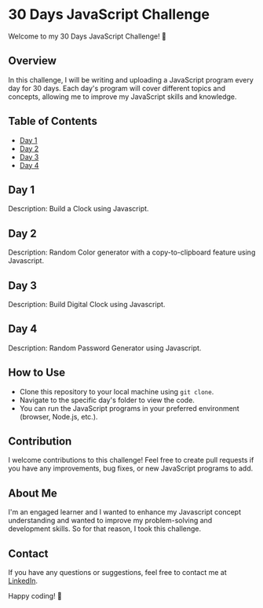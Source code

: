 # 30 Days JavaScript Challenge

Welcome to my 30 Days JavaScript Challenge! 🚀

## Overview

In this challenge, I will be writing and uploading a JavaScript program every day for 30 days. Each day's program will cover different topics and concepts, allowing me to improve my JavaScript skills and knowledge.

## Table of Contents

- [Day 1](https://github.com/mkpatel-247/30-Days-Javascript-Challenge/tree/main/Day%201)
- [Day 2](https://github.com/mkpatel-247/30-Days-Javascript-Challenge/tree/main/Day%2002)
- [Day 3](https://github.com/mkpatel-247/30-Days-Javascript-Challenge/tree/main/Day%2003)
- [Day 4](https://github.com/mkpatel-247/30-Days-Javascript-Challenge/tree/main/Day%2004)

## Day 1

Description: Build a Clock using Javascript.

## Day 2

Description: Random Color generator with a copy-to-clipboard feature using Javascript.

## Day 3

Description: Build Digital Clock using Javascript.

## Day 4

Description: Random Password Generator using Javascript.

## How to Use

- Clone this repository to your local machine using `git clone`.
- Navigate to the specific day's folder to view the code.
- You can run the JavaScript programs in your preferred environment (browser, Node.js, etc.).

## Contribution

I welcome contributions to this challenge! Feel free to create pull requests if you have any improvements, bug fixes, or new JavaScript programs to add.

## About Me

I'm an engaged learner and I wanted to enhance my Javascript concept understanding and wanted to improve my problem-solving and development skills. So for that reason, I took this challenge.

## Contact

If you have any questions or suggestions, feel free to contact me at [LinkedIn](https://in.linkedin.com/in/meet-patel247).

Happy coding! 🎉
